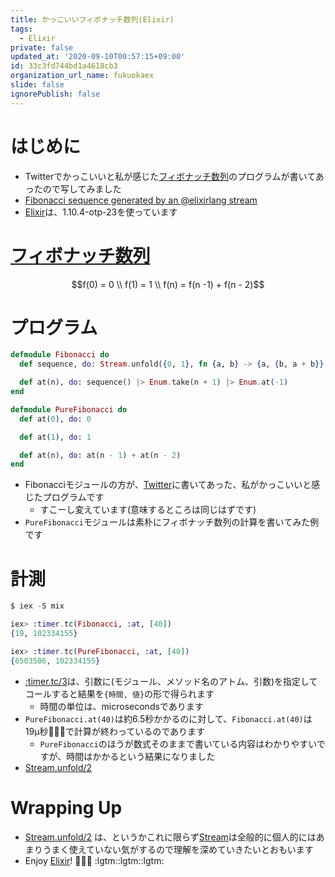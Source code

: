 ```yaml
---
title: かっこいいフィボナッチ数列(Elixir)
tags:
  - Elixir
private: false
updated_at: '2020-09-10T00:57:15+09:00'
id: 33c3fd744bd1a4618cb3
organization_url_name: fukuokaex
slide: false
ignorePublish: false
---
```

# はじめに
- Twitterでかっこいいと私が感じた[フィボナッチ数列](https://ja.wikipedia.org/wiki/%E3%83%95%E3%82%A3%E3%83%9C%E3%83%8A%E3%83%83%E3%83%81%E6%95%B0)のプログラムが書いてあったので写してみました
- [Fibonacci sequence generated by an @elixirlang stream](https://twitter.com/ramalhoorg/status/1299234312731136000)
- [Elixir](https://elixir-lang.org/)は、1.10.4-otp-23を使っています

# [フィボナッチ数列](https://ja.wikipedia.org/wiki/%E3%83%95%E3%82%A3%E3%83%9C%E3%83%8A%E3%83%83%E3%83%81%E6%95%B0)

```math
f(0) = 0 \\
f(1) = 1 \\
f(n) = f(n -1) + f(n - 2)
```

# プログラム

```elixir:lib/fibonacci.ex
defmodule Fibonacci do
  def sequence, do: Stream.unfold({0, 1}, fn {a, b} -> {a, {b, a + b}} end)

  def at(n), do: sequence() |> Enum.take(n + 1) |> Enum.at(-1)
end

defmodule PureFibonacci do
  def at(0), do: 0

  def at(1), do: 1

  def at(n), do: at(n - 1) + at(n - 2)
end
```
- Fibonacciモジュールの方が、[Twitter]((https://twitter.com/ramalhoorg/status/1299234312731136000))に書いてあった、私がかっこいいと感じたプログラムです
    - すこーし変えています(意味するところは同じはずです)
- `PureFibonacci`モジュールは素朴にフィボナッチ数列の計算を書いてみた例です



# 計測

```elixir
$ iex -S mix

iex> :timer.tc(Fibonacci, :at, [40])    
{19, 102334155}

iex> :timer.tc(PureFibonacci, :at, [40])
{6503506, 102334155}
```

- [:timer.tc/3](http://erlang.org/doc//man/timer.html)は、引数に(モジュール、メソッド名のアトム、引数)を指定してコールすると結果を`{時間, 値}`の形で得られます
    - 時間の単位は、microsecondsであります
- `PureFibonacci.at(40)`は約6.5秒かかるのに対して、`Fibonacci.at(40)`は19μ秒:rocket::rocket::rocket:で計算が終わっているのであります
    - `PureFibonacci`のほうが数式そのままで書いている内容はわかりやすいですが、時間はかかるという結果になりました
- [Stream.unfold/2](https://hexdocs.pm/elixir/Stream.html#unfold/2)


# Wrapping Up
- [Stream.unfold/2](https://hexdocs.pm/elixir/Stream.html#unfold/2) は、というかこれに限らず[Stream](https://hexdocs.pm/elixir/Stream.html#content)は全般的に個人的にはあまりうまく使えていない気がするので理解を深めていきたいとおもいます
- Enjoy [Elixir](https://elixir-lang.org/)! :rocket::rocket::rocket: :lgtm::lgtm::lgtm: 

